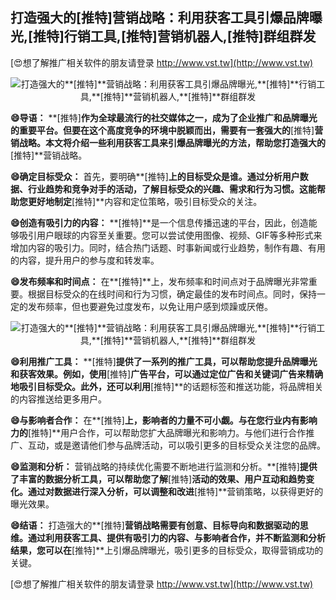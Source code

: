 ## **打造强大的**[推特]**营销战略：利用获客工具引爆品牌曝光,**[推特]**行销工具,**[推特]**营销机器人,**[推特]**群组群发**

[😍想了解推广相关软件的朋友请登录 http://www.vst.tw](http://www.vst.tw)

 <center><img src="https://vst.tw/MP4/tuiguang/png/1.png" alt="打造强大的**[推特]**营销战略：利用获客工具引爆品牌曝光,**[推特]**行销工具,**[推特]**营销机器人,**[推特]**群组群发"></center>

**😄导语：**
**[推特]**作为全球最流行的社交媒体之一，成为了企业推广和品牌曝光的重要平台。但要在这个高度竞争的环境中脱颖而出，需要有一套强大的**[推特]**营销战略。本文将介绍一些利用获客工具来引爆品牌曝光的方法，帮助您打造强大的**[推特]**营销战略。

**😄确定目标受众：**
首先，要明确**[推特]**上的目标受众是谁。通过分析用户数据、行业趋势和竞争对手的活动，了解目标受众的兴趣、需求和行为习惯。这能帮助您更好地制定**[推特]**内容和定位策略，吸引目标受众的关注。

**😄创造有吸引力的内容：**
**[推特]**是一个信息传播迅速的平台，因此，创造能够吸引用户眼球的内容至关重要。您可以尝试使用图像、视频、GIF等多种形式来增加内容的吸引力。同时，结合热门话题、时事新闻或行业趋势，制作有趣、有用的内容，提升用户的参与度和转发率。

**😄发布频率和时间点：**
在**[推特]**上，发布频率和时间点对于品牌曝光非常重要。根据目标受众的在线时间和行为习惯，确定最佳的发布时间点。同时，保持一定的发布频率，但也要避免过度发布，以免让用户感到烦躁或厌倦。

 <center><img src="https://vst.tw/MP4/tuiguang/png/2.png" alt="打造强大的**[推特]**营销战略：利用获客工具引爆品牌曝光,**[推特]**行销工具,**[推特]**营销机器人,**[推特]**群组群发"></center>

**😄利用推广工具：**
**[推特]**提供了一系列的推广工具，可以帮助您提升品牌曝光和获客效果。例如，使用**[推特]**广告平台，可以通过定位广告和关键词广告来精确地吸引目标受众。此外，还可以利用**[推特]**的话题标签和推送功能，将品牌相关的内容推送给更多用户。

**😄与影响者合作：**
在**[推特]**上，影响者的力量不可小觑。与在您行业内有影响力的**[推特]**用户合作，可以帮助您扩大品牌曝光和影响力。与他们进行合作推广、互动，或是邀请他们参与品牌活动，可以吸引更多的目标受众关注您的品牌。

**😄监测和分析：**
营销战略的持续优化需要不断地进行监测和分析。**[推特]**提供了丰富的数据分析工具，可以帮助您了解**[推特]**活动的效果、用户互动和趋势变化。通过对数据进行深入分析，可以调整和改进**[推特]**营销策略，以获得更好的曝光效果。

**😄结语：**
打造强大的**[推特]**营销战略需要有创意、目标导向和数据驱动的思维。通过利用获客工具、提供有吸引力的内容、与影响者合作，并不断监测和分析结果，您可以在**[推特]**上引爆品牌曝光，吸引更多的目标受众，取得营销成功的关键。

[😍想了解推广相关软件的朋友请登录 http://www.vst.tw](http://www.vst.tw)



